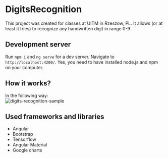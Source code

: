 # DigitsRecognition

This project was created for classes at UITM in Rzeszow, PL. It allows (or at least it tries) to recognize any handwritten digit in range 0-9.

## Development server

Run `npm i` and `ng serve` for a dev server. Navigate to `http://localhost:4200/`. Yes, you need to have installed node.js and npm on your computer.

## How it works?
In the following way:
<br />
![digits-recognition-sample](https://user-images.githubusercontent.com/27026036/99911359-19b70800-2cf4-11eb-89b2-de215533a263.png)


## Used frameworks and libraries
- Angular
- Bootstrap
- Tensorflow
- Angular Material
- Google charts
